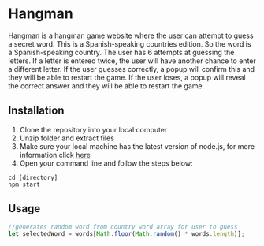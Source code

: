 # Hangman

Hangman is a hangman game website where the user can attempt to guess a secret word. This is a Spanish-speaking countries edition. So the word is a Spanish-speaking country. The user has 6 attempts at guessing the letters. If a letter is entered twice, the user will have another chance to enter a different letter. If the user guesses correctly, a popup will confirm this and they will be able to restart the game. If the user loses, a popup will reveal the correct answer and they will be able to restart the game.

## Installation
1. Clone the repository into your local computer
2. Unzip folder and extract files
3. Make sure your local machine has the latest version of node.js, for more information click <a href="https://nodejs.org/en/download/">here</a>
3. Open your command line and follow the steps below:

```command line
cd [directory] 
npm start
```

## Usage

```javascript
//generates random word from country word array for user to guess
let selectedWord = words[Math.floor(Math.random() * words.length)];

```
